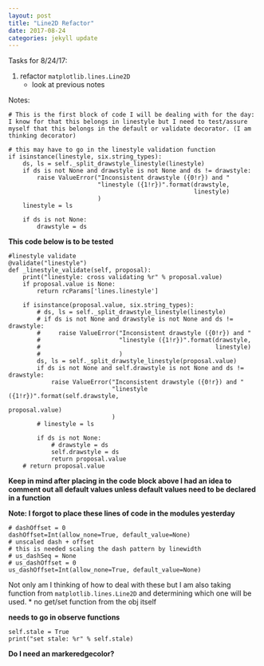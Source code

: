 ```yaml
---
layout: post
title: "Line2D Refactor"
date: 2017-08-24
categories: jekyll update
---
```


Tasks for 8/24/17:
1. refactor `matplotlib.lines.Line2D`
    * look at previous notes

Notes:
~~~
# This is the first block of code I will be dealing with for the day: I know for that this belongs in linestyle but I need to test/assure myself that this belongs in the default or validate decorator. (I am thinking decorator)

# this may have to go in the linestyle validation function
if isinstance(linestyle, six.string_types):
    ds, ls = self._split_drawstyle_linestyle(linestyle)
    if ds is not None and drawstyle is not None and ds != drawstyle:
        raise ValueError("Inconsistent drawstyle ({0!r}) and "
                         "linestyle ({1!r})".format(drawstyle,
                                                    linestyle)
                         )
    linestyle = ls

    if ds is not None:
        drawstyle = ds
~~~

**This code below is to be tested**
~~~
#linestyle validate
@validate("linestyle")
def _linestyle_validate(self, proposal):
    print("linestyle: cross validating %r" % proposal.value)
    if proposal.value is None:
        return rcParams['lines.linestyle']

    if isinstance(proposal.value, six.string_types):
        # ds, ls = self._split_drawstyle_linestyle(linestyle)
        # if ds is not None and drawstyle is not None and ds != drawstyle:
        #     raise ValueError("Inconsistent drawstyle ({0!r}) and "
        #                      "linestyle ({1!r})".format(drawstyle,
        #                                                 linestyle)
        #                      )
        ds, ls = self._split_drawstyle_linestyle(proposal.value)
        if ds is not None and self.drawstyle is not None and ds != drawstyle:
            raise ValueError("Inconsistent drawstyle ({0!r}) and "
                             "linestyle ({1!r})".format(self.drawstyle,
                                                        proposal.value)
                             )
        # linestyle = ls

        if ds is not None:
            # drawstyle = ds
            self.drawstyle = ds
            return proposal.value
    # return proposal.value
~~~

**Keep in mind after placing in the code block above I had an idea to comment out all default values unless default values need to be declared in a function**

**Note: I forgot to place these lines of code in the modules yesterday**
~~~
# dashOffset = 0
dashOffset=Int(allow_none=True, default_value=None)
# unscaled dash + offset
# this is needed scaling the dash pattern by linewidth
# us_dashSeq = None
# us_dashOffset = 0
us_dashOffset=Int(allow_none=True, default_value=None)
~~~

Not only am I thinking of how to deal with these but I am also taking function from `matplotlib.lines.Line2D` and determining which one will be used.
    * no get/set function from the obj itself

**needs to go in observe functions**
~~~
self.stale = True
print("set stale: %r" % self.stale)
~~~

**Do I need an markeredgecolor?**
